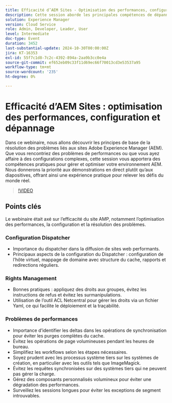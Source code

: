 ```yaml
---
title: Efficacité d’AEM Sites - Optimisation des performances, configuration et dépannage
description: Cette session aborde les principales compétences de dépannage de Adobe Experience Manager (AEM) Sites, en se concentrant sur des solutions pratiques pratiques pour les problèmes de performances, les configurations complexes et les autorisations d’utilisateur.
solution: Experience Manager
version: Cloud Service
role: Admin, Developer, Leader, User
level: Intermediate
doc-type: Event
duration: 3452
last-substantial-update: 2024-10-30T00:00:00Z
jira: KT-16353
exl-id: 55f7c1d8-7c2c-4392-894a-2aa9b3cc0e4a
source-git-commit: ef652eb09c33f11d69ec66f70013cd3e53537a95
workflow-type: tm+mt
source-wordcount: '235'
ht-degree: 0%

---
```


# Efficacité d’AEM Sites : optimisation des performances, configuration et dépannage

Dans ce webinaire, nous allons découvrir les principes de base de la résolution des problèmes liés aux sites Adobe Experience Manager (AEM). Que vous rencontriez des problèmes de performances ou que vous ayez affaire à des configurations complexes, cette session vous apportera des compétences pratiques pour gérer et optimiser votre environnement AEM. Nous donnerons la priorité aux démonstrations en direct plutôt qu’aux diapositives, offrant ainsi une expérience pratique pour relever les défis du monde réel. &#x200B;

>[!VIDEO](https://video.tv.adobe.com/v/3435114/?learn=on)

## Points clés

Le webinaire était axé sur l’efficacité du site AMP, notamment l’optimisation des performances, la configuration et la résolution des problèmes.

### Configuration Dispatcher

* Importance du dispatcher dans la diffusion de sites web performants.
* Principaux aspects de la configuration du Dispatcher : configuration de l’hôte virtuel, mappage de domaine avec structure du cache, rapports et redirections réguliers.

### Rights Management

* Bonnes pratiques : appliquez des droits aux groupes, évitez les instructions de refus et évitez les surmanipulations.
* Utilisation de l’outil ACL Netcentral pour gérer les droits via un fichier Yaml, ce qui facilite le déploiement et la traçabilité.

### Problèmes de performances

* Importance d’identifier les deltas dans les opérations de synchronisation pour éviter les purges complètes du cache.
* Évitez les opérations de page volumineuses pendant les heures de bureau.
* Simplifiez les workflows selon les étapes nécessaires.
* Soyez prudent avec les processus système tiers sur les systèmes de création, en particulier avec les outils tels que ImageMagick.
* Évitez les requêtes synchronisées sur des systèmes tiers qui ne peuvent pas gérer la charge.
* Gérez des composants personnalisés volumineux pour éviter une dégradation des performances.
* Surveillez les sessions longues pour éviter les exceptions de segment introuvables.
